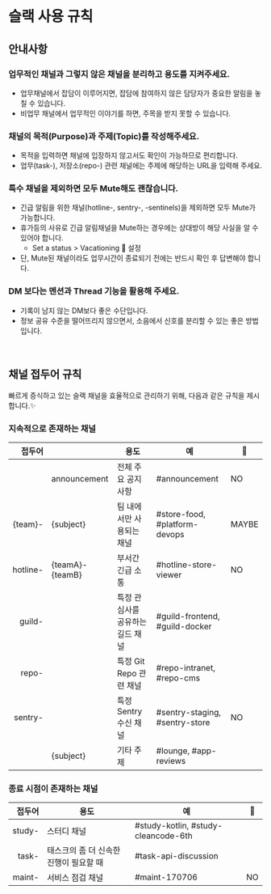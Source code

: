 # 슬랙 사용 규칙

## 안내사항

### 업무적인 채널과 그렇지 않은 채널을 분리하고 용도를 지켜주세요.

- 업무채널에서 잡담이 이루어지면, 잡담에 참여하지 않은 담당자가 중요한 알림을 놓칠 수 있습니다.
- 비업무 채널에서 업무적인 이야기를 하면, 주목을 받지 못할 수 있습니다.

### 채널의 목적(Purpose)과 주제(Topic)를 작성해주세요.

- 목적을 입력하면 채널에 입장하지 않고서도 확인이 가능하므로 편리합니다.
- 업무(task-), 저장소(repo-) 관련 채널에는 주제에 해당하는 URL을 입력해 주세요.

### 특수 채널을 제외하면 모두 Mute해도 괜찮습니다.

- 긴급 알림을 위한 채널(hotline-, sentry-, -sentinels)을 제외하면 모두 Mute가 가능합니다.
- 휴가등의 사유로 긴급 알림채널을 Mute하는 경우에는 상대방이 해당 사실을 알 수 있어야 합니다.
  - Set a status > Vacationing 🌴 설정
- 단, Mute된 채널이라도 업무시간이 종료되기 전에는 반드시 확인 후 답변해야 합니다.

### DM 보다는 멘션과 Thread 기능을 활용해 주세요.

- 기록이 남지 않는 DM보다 좋은 수단입니다.
- 정보 공유 수준을 떨어뜨리지 않으면서, 소음에서 신호를 분리할 수 있는 좋은 방법입니다.

<br>

## 채널 접두어 규칙

빠르게 증식하고 있는 슬랙 채널을 효율적으로 관리하기 위해, 다음과 같은 규칙을 제시합니다.✨

### 지속적으로 존재하는 채널

|      접두어 |                 | 용도                 | 예                                     | 🔕   |
| -------: | --------------- | ------------------ | ------------------------------------- | ---- |
|          | announcement    | 전체 주요 공지사항         | &#35;announcement                         | NO   |
|  {team}- | {subject}       | 팀 내에서만 사용되는 채널     | &#35;store-food, &#35;platform-devops | MAYBE |
| hotline- | {teamA}-{teamB} | 부서간 긴급 소통          | &#35;hotline-store-viewer             | NO   |
|   guild- |                 | 특정 관심사를 공유하는 길드 채널 | &#35;guild-frontend, &#35;guild-docker        |      |
|    repo- |                 | 특정 Git Repo 관련 채널  | &#35;repo-intranet, &#35;repo-cms     |      |
|  sentry- |                 | 특정 Sentry 수신 채널    | &#35;sentry-staging, &#35;sentry-store        | NO   |
|          | {subject}       | 기타 주제              | &#35;lounge, &#35;app-reviews                 |      |

### 종료 시점이 존재하는 채널

|    접두어 | 용도                     | 예                                   | 🔕   |
| -----: | ---------------------- | ----------------------------------- | ---- |
| study- | 스터디 채널                 | &#35;study-kotlin, &#35;study-cleancode-6th |      |
|  task- | 태스크의 좀 더 신속한 진행이 필요할 때 | &#35;task-api-discussion                |      |
| maint- | 서비스 점검 채널              | &#35;maint-170706                       | NO   |
